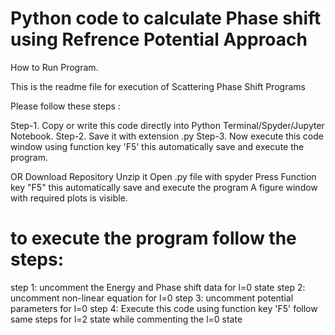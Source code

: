 # Python code to calculate Phase shift using Refrence Potential Approach
How to Run Program.

This is the readme file for execution of Scattering Phase Shift Programs

Please follow these steps :

Step-1. Copy or write this code directly into Python Terminal/Spyder/Jupyter Notebook.
Step-2. Save it with extension .py
Step-3. Now execute this code window using function key 'F5' this automatically save and execute the program.

OR
Download Repository
Unzip it
Open .py file with spyder
Press Function key "F5" this automatically save and execute the program
A figure window with required plots is visible.

# to execute the program follow the steps:
step 1: uncomment the Energy and Phase shift data for l=0 state 
step 2: uncomment non-linear equation for l=0
step 3: uncomment potential parameters for l=0
step 4: Execute this code using function key 'F5'
follow same steps for l=2 state while commenting the l=0 state
